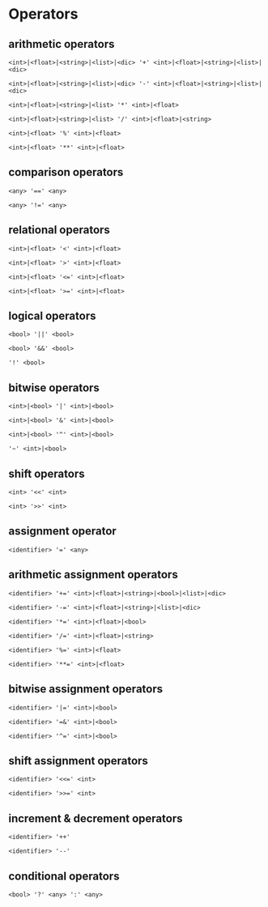 # Operators

## arithmetic operators
```
<int>|<float>|<string>|<list>|<dic> '+' <int>|<float>|<string>|<list>|<dic>
```
```
<int>|<float>|<string>|<list>|<dic> '-' <int>|<float>|<string>|<list>|<dic>
```
```
<int>|<float>|<string>|<list> '*' <int>|<float>
```
```
<int>|<float>|<string>|<list> '/' <int>|<float>|<string>
```
```
<int>|<float> '%' <int>|<float>
```
```
<int>|<float> '**' <int>|<float>
```

## comparison operators
```
<any> '==' <any>
```
```
<any> '!=' <any>
```

## relational operators
```
<int>|<float> '<' <int>|<float>
```
```
<int>|<float> '>' <int>|<float>
```
```
<int>|<float> '<=' <int>|<float>
```
```
<int>|<float> '>=' <int>|<float>
```

## logical operators
```
<bool> '||' <bool>
```
```
<bool> '&&' <bool>
```
```
'!' <bool>
```

## bitwise operators
```
<int>|<bool> '|' <int>|<bool>
```
```
<int>|<bool> '&' <int>|<bool>
```
```
<int>|<bool> '^' <int>|<bool>
```
```
'~' <int>|<bool>
```

## shift operators
```
<int> '<<' <int>
```
```
<int> '>>' <int>
```

## assignment operator
```
<identifier> '=' <any>
```

## arithmetic assignment operators
```
<identifier> '+=' <int>|<float>|<string>|<bool>|<list>|<dic>
```
```
<identifier> '-=' <int>|<float>|<string>|<list>|<dic>
```
```
<identifier> '*=' <int>|<float>|<bool>
```
```
<identifier> '/=' <int>|<float>|<string>
```
```
<identifier> '%=' <int>|<float>
```
```
<identifier> '**=' <int>|<float>
```

## bitwise assignment operators
```
<identifier> '|=' <int>|<bool>
```
```
<identifier> '=&' <int>|<bool>
```
```
<identifier> '^=' <int>|<bool>
```

## shift assignment operators
```
<identifier> '<<=' <int>
```
```
<identifier> '>>=' <int>
```

## increment & decrement operators
```
<identifier> '++'
```
```
<identifier> '--'
```

## conditional operators
```
<bool> '?' <any> ':' <any>
```
